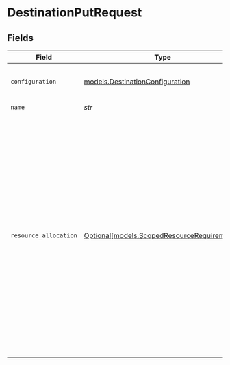 # DestinationPutRequest


## Fields

| Field                                                                                                                                                                                                                                                                                                                                                | Type                                                                                                                                                                                                                                                                                                                                                 | Required                                                                                                                                                                                                                                                                                                                                             | Description                                                                                                                                                                                                                                                                                                                                          | Example                                                                                                                                                                                                                                                                                                                                              |
| ---------------------------------------------------------------------------------------------------------------------------------------------------------------------------------------------------------------------------------------------------------------------------------------------------------------------------------------------------- | ---------------------------------------------------------------------------------------------------------------------------------------------------------------------------------------------------------------------------------------------------------------------------------------------------------------------------------------------------- | ---------------------------------------------------------------------------------------------------------------------------------------------------------------------------------------------------------------------------------------------------------------------------------------------------------------------------------------------------- | ---------------------------------------------------------------------------------------------------------------------------------------------------------------------------------------------------------------------------------------------------------------------------------------------------------------------------------------------------- | ---------------------------------------------------------------------------------------------------------------------------------------------------------------------------------------------------------------------------------------------------------------------------------------------------------------------------------------------------- |
| `configuration`                                                                                                                                                                                                                                                                                                                                      | [models.DestinationConfiguration](../models/destinationconfiguration.md)                                                                                                                                                                                                                                                                             | :heavy_check_mark:                                                                                                                                                                                                                                                                                                                                   | The values required to configure the destination.                                                                                                                                                                                                                                                                                                    | {<br/>"user": "charles"<br/>}                                                                                                                                                                                                                                                                                                                        |
| `name`                                                                                                                                                                                                                                                                                                                                               | *str*                                                                                                                                                                                                                                                                                                                                                | :heavy_check_mark:                                                                                                                                                                                                                                                                                                                                   | N/A                                                                                                                                                                                                                                                                                                                                                  |                                                                                                                                                                                                                                                                                                                                                      |
| `resource_allocation`                                                                                                                                                                                                                                                                                                                                | [Optional[models.ScopedResourceRequirements]](../models/scopedresourcerequirements.md)                                                                                                                                                                                                                                                               | :heavy_minus_sign:                                                                                                                                                                                                                                                                                                                                   | actor or actor definition specific resource requirements. if default is set, these are the requirements that should be set for ALL jobs run for this actor definition. it is overriden by the job type specific configurations. if not set, the platform will use defaults. these values will be overriden by configuration at the connection level. |                                                                                                                                                                                                                                                                                                                                                      |